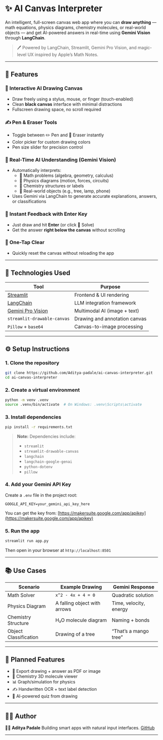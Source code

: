 # ✨ AI Canvas Interpreter

An intelligent, full-screen canvas web app where you can **draw anything** — math equations, physics diagrams, chemistry molecules, or real-world objects — and get AI-powered answers in real-time using **Gemini Vision** through **LangChain**.

> 🖊️ Powered by LangChain, Streamlit, Gemini Pro Vision, and magic-level UX inspired by Apple’s Math Notes.

---

## 🚀 Features

### 🎨 Interactive AI Drawing Canvas
- Draw freely using a stylus, mouse, or finger (touch-enabled)
- Clean **black canvas** interface with minimal distractions
- Fullscreen drawing space, no scroll required

### ✍️ Pen & Eraser Tools
- Toggle between ✏️ Pen and 🧽 Eraser instantly
- Color picker for custom drawing colors
- Pen size slider for precision control

### 🧠 Real-Time AI Understanding (Gemini Vision)
- Automatically interprets:
  - 🧮 Math problems (algebra, geometry, calculus)
  - 🔬 Physics diagrams (motion, forces, circuits)
  - 🧪 Chemistry structures or labels
  - 🌳 Real-world objects (e.g., tree, lamp, phone)
- Uses Gemini via LangChain to generate accurate explanations, answers, or classifications

### 💬 Instant Feedback with Enter Key
- Just draw and hit **Enter** (or click 🚀 Solve)
- Get the answer **right below the canvas** without scrolling

### 🧹 One-Tap Clear
- Quickly reset the canvas without reloading the app

---

## 🔧 Technologies Used

| Tool                | Purpose                            |
|---------------------|-------------------------------------|
| [Streamlit](https://streamlit.io)        | Frontend & UI rendering               |
| [LangChain](https://www.langchain.com)   | LLM integration framework             |
| [Gemini Pro Vision](https://ai.google.dev) | Multimodal AI (image + text)         |
| `streamlit-drawable-canvas`              | Drawing and annotation canvas         |
| `Pillow` + `base64`                      | Canvas-to-image processing            |

---
## ⚙️ Setup Instructions

### 1. Clone the repository

```bash
git clone https://github.com/Aditya-padale/ai-canvas-interpreter.git
cd ai-canvas-interpreter
````

### 2. Create a virtual environment

```bash
python -m venv .venv
source .venv/bin/activate  # On Windows: .venv\Scripts\activate
```

### 3. Install dependencies

```bash
pip install -r requirements.txt
```

> **Note:** Dependencies include:
>
> * `streamlit`
> * `streamlit-drawable-canvas`
> * `langchain`
> * `langchain-google-genai`
> * `python-dotenv`
> * `pillow`

### 4. Add your Gemini API Key

Create a `.env` file in the project root:

```
GOOGLE_API_KEY=your_gemini_api_key_here
```

You can get the key from: [https://makersuite.google.com/app/apikey](https://makersuite.google.com/app/apikey)

### 5. Run the app

```bash
streamlit run app.py
```

Then open in your browser at `http://localhost:8501`

---

## 📚 Use Cases

| Scenario              | Example Drawing              | Gemini Response        |
| --------------------- | ---------------------------- | ---------------------- |
| Math Solver           | `x^2 - 4x + 4 = 0`           | Quadratic solution     |
| Physics Diagram       | A falling object with arrows | Time, velocity, energy |
| Chemistry Structure   | H₂O molecule diagram         | Naming + bonds         |
| Object Classification | Drawing of a tree            | “That’s a mango tree”  |

---

## 🔮 Planned Features

* 🧾 Export drawing + answer as PDF or image
* 🧪 Chemistry 3D molecule viewer
* 📊 Graph/simulation for physics
* ✍️ Handwritten OCR + text label detection
* 🧠 AI-powered quiz from drawing

---

## 🙋‍♂️ Author

👨‍💻 **Aditya Padale**
Building smart apps with natural input interfaces.
[GitHub](https://github.com/adityapadale)

---
